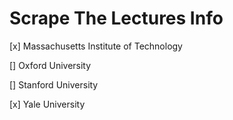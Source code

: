 # Scrape The Lectures Info

[x] Massachusetts Institute of Technology

[] Oxford University

[] Stanford University

[x] Yale University

<!-- http://podcasts.ox.ac.uk/series/bodleian-libraries-bodcasts -->
<!-- 위 주소에서 페이지가 2개인 문제가 발생. -->

